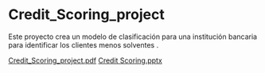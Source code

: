 # Credit_Scoring_project
Este proyecto crea un modelo de clasificación para una institución bancaria para identificar los clientes menos solventes .

[Credit_Scoring_project.pdf](https://github.com/LeopoldoGitHub/Credit_Scoring_project/files/14031017/Credit_Scoring_project.pdf)
[Credit Scoring.pptx](https://github.com/LeopoldoGitHub/Credit_Scoring_project/files/14031039/Credit.Scoring.pptx)
